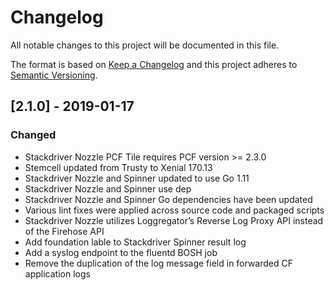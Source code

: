 # Changelog
All notable changes to this project will be documented in this file.

The format is based on [Keep a Changelog](http://keepachangelog.com/en/1.0.0/)
and this project adheres to [Semantic Versioning](http://semver.org/spec/v2.0.0.html).

## [2.1.0] - 2019-01-17

### Changed

 - Stackdriver Nozzle PCF Tile requires PCF version >= 2.3.0
 - Stemcell updated from Trusty to Xenial 170.13
 - Stackdriver Nozzle and Spinner updated to use Go 1.11
 - Stackdriver Nozzle and Spinner use dep 
 - Stackdriver Nozzle and Spinner Go dependencies have been updated
 - Various lint fixes were applied across source code and packaged scripts
 - Stackdriver Nozzle utilizes Loggregator’s Reverse Log Proxy API instead of the Firehose API
 - Add foundation lable to Stackdriver Spinner result log
 - Add a syslog endpoint to the fluentd BOSH job
 - Remove the duplication of the log message field in forwarded CF application logs

